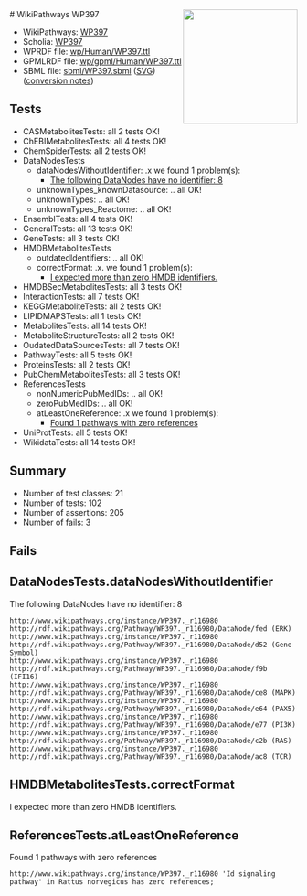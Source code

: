 <img style="float: right; width: 200px" src="../logo.png" />
# WikiPathways WP397

* WikiPathways: [WP397](https://identifiers.org/wikipathways:WP397)
* Scholia: [WP397](https://scholia.toolforge.org/wikipathways/WP397)
* WPRDF file: [wp/Human/WP397.ttl](../wp/Human/WP397.ttl)
* GPMLRDF file: [wp/gpml/Human/WP397.ttl](../wp/gpml/Human/WP397.ttl)
* SBML file: [sbml/WP397.sbml](../sbml/WP397.sbml) ([SVG](../sbml/WP397.svg)) ([conversion notes](../sbml/WP397.txt))

## Tests
* CASMetabolitesTests: all 2 tests OK!
* ChEBIMetabolitesTests: all 4 tests OK!
* ChemSpiderTests: all 2 tests OK!
* DataNodesTests
    * dataNodesWithoutIdentifier: .x we found 1 problem(s):
        * [The following DataNodes have no identifier: 8](#d2d32fa7)
    * unknownTypes_knownDatasource: .. all OK!
    * unknownTypes: .. all OK!
    * unknownTypes_Reactome: .. all OK!
* EnsemblTests: all 4 tests OK!
* GeneralTests: all 13 tests OK!
* GeneTests: all 3 tests OK!
* HMDBMetabolitesTests
    * outdatedIdentifiers: .. all OK!
    * correctFormat: .x. we found 1 problem(s):
        * [I expected more than zero HMDB identifiers.](#ad154c1e)
* HMDBSecMetabolitesTests: all 3 tests OK!
* InteractionTests: all 7 tests OK!
* KEGGMetaboliteTests: all 2 tests OK!
* LIPIDMAPSTests: all 1 tests OK!
* MetabolitesTests: all 14 tests OK!
* MetaboliteStructureTests: all 2 tests OK!
* OudatedDataSourcesTests: all 7 tests OK!
* PathwayTests: all 5 tests OK!
* ProteinsTests: all 2 tests OK!
* PubChemMetabolitesTests: all 3 tests OK!
* ReferencesTests
    * nonNumericPubMedIDs: .. all OK!
    * zeroPubMedIDs: .. all OK!
    * atLeastOneReference: .x we found 1 problem(s):
        * [Found 1 pathways with zero references](#35eb778e)
* UniProtTests: all 5 tests OK!
* WikidataTests: all 14 tests OK!


## Summary

* Number of test classes: 21
* Number of tests: 102
* Number of assertions: 205
* Number of fails: 3

## Fails

<a name="d2d32fa7" />

## DataNodesTests.dataNodesWithoutIdentifier

The following DataNodes have no identifier: 8
```
http://www.wikipathways.org/instance/WP397._r116980 http://rdf.wikipathways.org/Pathway/WP397._r116980/DataNode/fed (ERK)
http://www.wikipathways.org/instance/WP397._r116980 http://rdf.wikipathways.org/Pathway/WP397._r116980/DataNode/d52 (Gene Symbol)
http://www.wikipathways.org/instance/WP397._r116980 http://rdf.wikipathways.org/Pathway/WP397._r116980/DataNode/f9b (IFI16)
http://www.wikipathways.org/instance/WP397._r116980 http://rdf.wikipathways.org/Pathway/WP397._r116980/DataNode/ce8 (MAPK)
http://www.wikipathways.org/instance/WP397._r116980 http://rdf.wikipathways.org/Pathway/WP397._r116980/DataNode/e64 (PAX5)
http://www.wikipathways.org/instance/WP397._r116980 http://rdf.wikipathways.org/Pathway/WP397._r116980/DataNode/e77 (PI3K)
http://www.wikipathways.org/instance/WP397._r116980 http://rdf.wikipathways.org/Pathway/WP397._r116980/DataNode/c2b (RAS)
http://www.wikipathways.org/instance/WP397._r116980 http://rdf.wikipathways.org/Pathway/WP397._r116980/DataNode/ac8 (TCR)
```

<a name="ad154c1e" />

## HMDBMetabolitesTests.correctFormat

I expected more than zero HMDB identifiers.
<a name="35eb778e" />

## ReferencesTests.atLeastOneReference

Found 1 pathways with zero references
```
http://www.wikipathways.org/instance/WP397._r116980 'Id signaling pathway' in Rattus norvegicus has zero references; 
```

